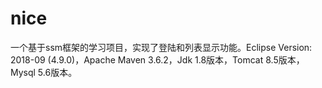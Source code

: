 # nice
一个基于ssm框架的学习项目，实现了登陆和列表显示功能。Eclipse Version: 2018-09 (4.9.0)，Apache Maven 3.6.2，Jdk 1.8版本，Tomcat 8.5版本，Mysql 5.6版本。
